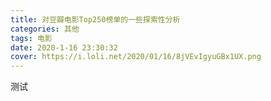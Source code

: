 ```yaml
---
title: 对豆瓣电影Top250榜单的一些探索性分析
categories: 其他
tags: 电影
date: 2020-1-16 23:30:32
cover: https://i.loli.net/2020/01/16/8jVEvIgyuGBx1UX.png
---
```


<!-- more -->

测试